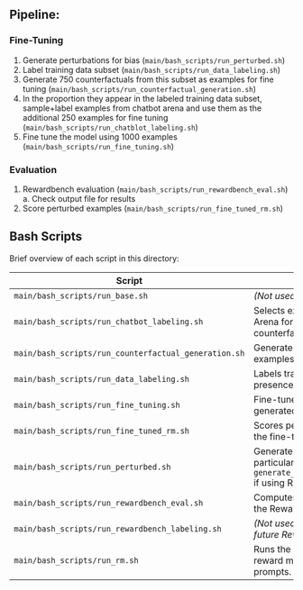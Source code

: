 ## Pipeline:


### Fine-Tuning

1. Generate perturbations for bias (```main/bash_scripts/run_perturbed.sh```)
2. Label training data subset (```main/bash_scripts/run_data_labeling.sh```)
3. Generate 750 counterfactuals from this subset as examples for fine tuning (```main/bash_scripts/run_counterfactual_generation.sh```)
4. In the proportion they appear in the labeled training data subset, sample+label examples from chatbot arena and use them as the additional 250 examples for fine tuning (```main/bash_scripts/run_chatblot_labeling.sh```)
5. Fine tune the model using 1000 examples (```main/bash_scripts/run_fine_tuning.sh```)


### Evaluation

1. Rewardbench evaluation (```main/bash_scripts/run_rewardbench_eval.sh```)
    a. Check output file for results
2. Score perturbed examples (```main/bash_scripts/run_fine_tuned_rm.sh```) 


## Bash Scripts

Brief overview of each script in this directory:

| Script                             |                   Description                                                            |
|------------------------------------|------------------------------------------------------------------------------------------|
| `main/bash_scripts/run_base.sh`                      | *(Not used currently)*                                                 |
| `main/bash_scripts/run_chatbot_labeling.sh`          | Selects examples from Chatbot Arena for fine-tuning (with counterfactual examples). |
| `main/bash_scripts/run_counterfactual_generation.sh` | Generates counterfactual examples to probe for bias.                   |
| `main/bash_scripts/run_data_labeling.sh`             | Labels training examples for the presence of bias.                     |
| `main/bash_scripts/run_fine_tuning.sh`               | Fine-tunes the reward model on generated counterfactuals.              |
| `main/bash_scripts/run_fine_tuned_rm.sh`             | Scores perturbed inputs using the fine-tuned reward model.             |
| `main/bash_scripts/run_perturbed.sh`                 | Generate perturbations for a particular bias (modify prompt in `generate_perturbed_responses.py` if using RATE).                        |
| `main/bash_scripts/run_rewardbench_eval.sh`          | Computes evaluation metrics on the RewardBench benchmark.              |
| `main/bash_scripts/run_rewardbench_labeling.sh`      | *(Not used currently; reserved for future RewardBench labeling)*       |
| `main/bash_scripts/run_rm.sh`                        | Runs the base (un-fine-tuned) reward model on a set of prompts.        |
